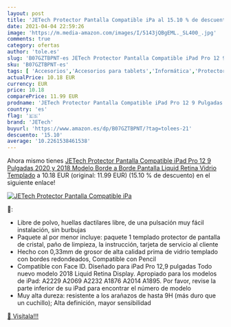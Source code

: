 ```yaml
---
layout: post
title: 'JETech Protector Pantalla Compatible iPa al 15.10 % de descuento'
date: 2021-04-04 22:59:26
image: 'https://m.media-amazon.com/images/I/5143jQBgEML._SL400_.jpg'
comments: true
category: ofertas
author: 'tole.es'
slug: 'B07GZTBPNT-es JETech Protector Pantalla Compatible iPad Pro 12 9...'
sku: 'B07GZTBPNT-es'
tags: [ 'Accesorios','Accesorios para tablets','Informática','Protectores de pantalla para tablets','ipad','jetech', ]
actualPrice: 10.18 EUR
currency: EUR
price: 10.18
comparePrice: 11.99 EUR
prodname: 'JETech Protector Pantalla Compatible iPad Pro 12 9 Pulgadas  2020 y 2018 Modelo  Borde a Borde Pantalla Liquid Retina   Vidrio Templado'
country: 'es'
flag: '🇪🇸'
brand: 'JETech'
buyurl: 'https://www.amazon.es/dp/B07GZTBPNT/?tag=tolees-21'
descuento: '15.10'
average: '10.2261538461538'
---
```


Ahora mismo tienes [JETech Protector Pantalla Compatible iPad Pro 12 9 Pulgadas  2020 y 2018 Modelo  Borde a Borde Pantalla Liquid Retina   Vidrio Templado](https://www.amazon.es/dp/B07GZTBPNT/?tag=tolees-21) a 10.18 EUR (original: 11.99 EUR) (15.10 %  de descuento) en el siguiente enlace!

[![JETech Protector Pantalla Compatible iPa](https://m.media-amazon.com/images/I/5143jQBgEML._SL400_.jpg)](https://www.amazon.es/dp/B07GZTBPNT/?tag=tolees-21)

🔎:

- Libre de polvo, huellas dactilares libre, de una pulsación muy fácil instalación, sin burbujas
- Paquete al por menor incluye: paquete 1 templado protector de pantalla de cristal, paño de limpieza, la instrucción, tarjeta de servicio al cliente
- Hecho con 0,33mm de grosor de alta calidad prima de vidrio templado con bordes redondeados, Compatible con Pencil
- Compatible con Face ID. Diseñado para iPad Pro 12,9 pulgadas Todo nuevo modelo 2018 Liquid Retina Display. Apropiado para los modelos de iPad: A2229 A2069 A2232 A1876 A2014 A1895. Por favor, revise la parte inferior de su iPad para encontrar el número de modelo
- Muy alta dureza: resistente a los arañazos de hasta 9H (más duro que un cuchillo); Alta definición, mayor sensibilidad

[🛒 Visítala!!!](https://www.amazon.es/dp/B07GZTBPNT/?tag=tolees-21)
